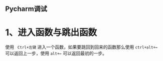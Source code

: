 Pycharm调试
---

# 1、进入函数与跳出函数

使用 ` Ctrl+左键` 进入一个函数，如果要跳回到回来的函数那么使用 `ctrl+alt+←`  可以返回上一步，使用 `alt+←` 可以返回最初的一步。

